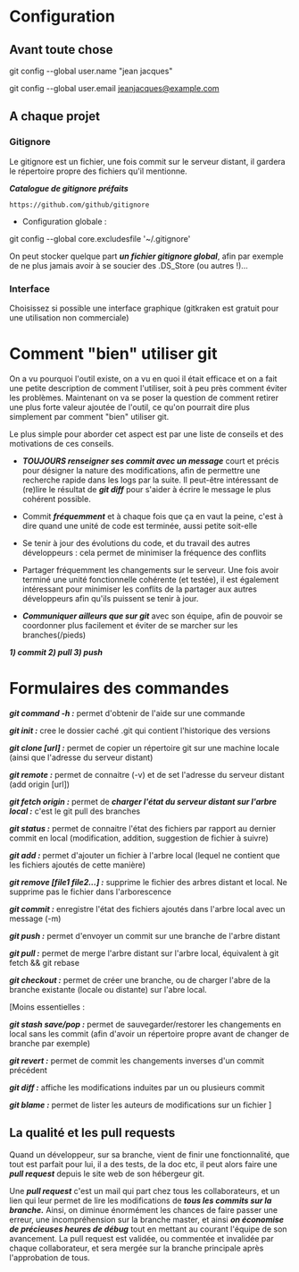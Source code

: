 # Configuration

## Avant toute chose

git config --global user.name "jean jacques"

git config --global user.email jeanjacques@example.com

## A chaque projet 

### Gitignore 

Le gitignore est un fichier, une fois commit sur le serveur distant, il gardera le répertoire propre des fichiers qu'il mentionne. 

***Catalogue de gitignore préfaits***

	https://github.com/github/gitignore 

* Configuration globale : 

git config --global core.excludesfile '~/.gitignore'

On peut stocker quelque part ***un fichier gitignore global***, afin par exemple de ne plus jamais avoir à se soucier des .DS_Store (ou autres !)...

### Interface 

Choisissez si possible une interface graphique (gitkraken est gratuit pour une utilisation non commerciale)

# Comment "bien" utiliser git 

On a vu pourquoi l'outil existe, on a vu en quoi il était efficace et on a fait une petite description de comment l'utiliser, soit à peu près comment éviter les problèmes. 
Maintenant on va se poser la question de comment retirer une plus forte valeur ajoutée de l'outil, ce qu'on pourrait dire plus simplement par comment "bien" utiliser git.

Le plus simple pour aborder cet aspect est par une liste de conseils et des motivations de ces conseils.

* ***TOUJOURS renseigner ses commit avec un message*** court et précis pour désigner la nature des modifications, afin de permettre une recherche rapide dans les logs par la suite. Il peut-être intéressant de (re)lire le résultat de ***git diff*** pour s'aider à écrire le message le plus cohérent possible.

*  Commit ***fréquemment*** et à chaque fois que ça en vaut la peine, c'est à dire quand une unité de code est terminée, aussi petite soit-elle

* Se tenir à jour des évolutions du code, et du travail des autres développeurs : cela permet de minimiser la fréquence des conflits

* Partager fréquemment les changements sur le serveur. Une fois avoir terminé une unité fonctionnelle cohérente (et testée), il est également intéressant pour minimiser les conflits de la partager aux autres développeurs afin qu'ils puissent se tenir à jour.

* ***Communiquer ailleurs que sur git*** avec son équipe, afin de pouvoir se coordonner plus facilement et éviter de se marcher sur les branches(/pieds)

***1) commit 2) pull 3) push***


# Formulaires des commandes

***git command -h :*** permet d'obtenir de l'aide sur une commande

***git init :*** cree le dossier caché .git qui contient l'historique des versions

***git clone [url] :*** permet de copier un répertoire git sur une machine locale (ainsi que l'adresse du serveur distant)

***git remote :*** permet de connaitre (-v) et de set l'adresse du serveur distant (add origin [url])

***git fetch origin :*** permet de ***charger l'état du serveur distant sur l'arbre local :*** c'est le git pull des branches

***git status :*** permet de connaitre l'état des fichiers par rapport au dernier commit en local (modification, addition, suggestion de fichier à suivre)

***git add :*** permet d'ajouter un fichier à l'arbre local (lequel ne contient que les fichiers ajoutés de cette manière)

***git remove [file1 file2...] :*** supprime le fichier des arbres distant et local. Ne supprime pas le fichier dans l'arborescence

***git commit :*** enregistre l'état des fichiers ajoutés dans l'arbre local avec un message (-m)

***git push :*** permet d'envoyer un commit sur une branche de l'arbre distant

***git pull :*** permet de merge l'arbre distant sur l'arbre local, équivalent à git fetch && git rebase

***git checkout :*** permet de créer une branche, ou de charger l'abre de la branche existante (locale ou distante) sur l'abre local. 

[Moins essentielles :

***git stash save/pop :*** permet de sauvegarder/restorer les changements en local sans les commit (afin d'avoir un répertoire propre avant de changer de branche par exemple)

***git revert :*** permet de commit les changements inverses d'un commit précédent

***git diff :*** affiche les modifications induites par un ou plusieurs commit

***git blame :*** permet de lister les auteurs de modifications sur un fichier
]

## La qualité et les pull requests


Quand un développeur, sur sa branche, vient de finir une fonctionnalité, que tout est parfait pour lui, il a des tests, de la doc etc, il peut alors faire une ***pull request*** depuis le site web de son hébergeur git. 

Une ***pull request*** c'est un mail qui part chez tous les collaborateurs, et un lien qui leur permet de lire les modifications de ***tous les commits sur la branche.***
 Ainsi, on diminue énormément les chances de faire passer une erreur, une incompréhension sur la branche master, et ainsi ***on économise de précieuses heures de débug*** tout en mettant au courant l'équipe de son avancement.
La pull request est validée, ou commentée et invalidée par chaque collaborateur, et sera mergée sur la branche principale après l'approbation de tous.
